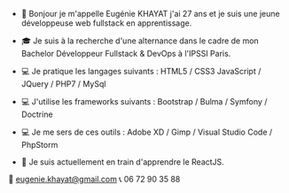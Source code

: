 - 👋 Bonjour je m'appelle Eugénie KHAYAT j'ai 27 ans et je suis une jeune développeuse web fullstack en apprentissage.
- 🎓 Je suis à la recherche d'une alternance dans le cadre de mon Bachelor Développeur Fullstack & DevOps à l'IPSSI Paris.

- 💻 Je pratique les langages suivants : HTML5 / CSS3 JavaScript / JQuery / PHP7 / MySql
- 💻 J'utilise les frameworks suivants : Bootstrap / Bulma / Symfony / Doctrine
- 💻 Je me sers de ces outils : Adobe XD / Gimp / Visual Studio Code / PhpStorm
- 💪 Je suis actuellement en train d'apprendre le ReactJS.




📧 eugenie.khayat@gmail.com
📞 06 72 90 35 88
